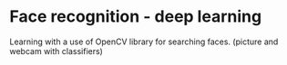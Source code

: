 # Face recognition - deep learning

Learning with a use of OpenCV library for searching faces.
(picture and webcam with classifiers)
